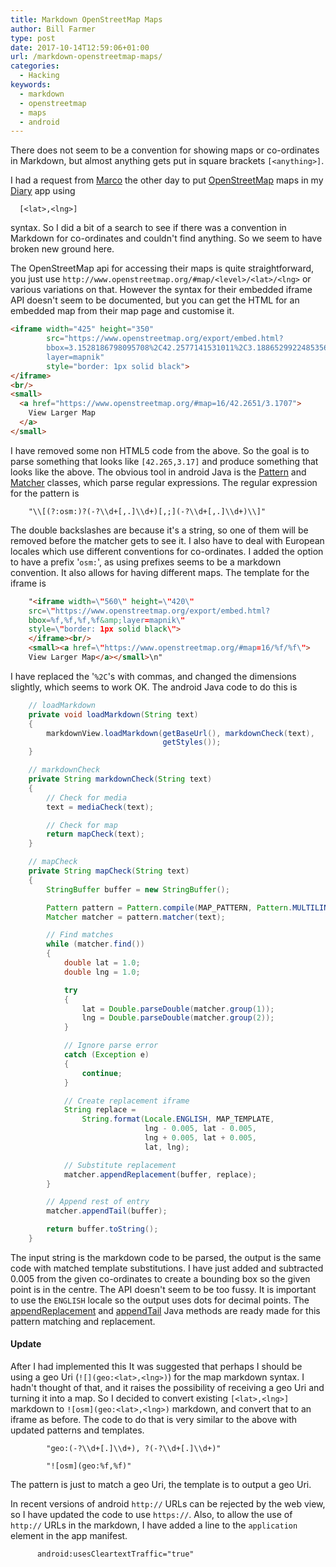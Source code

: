 ```yaml
---
title: Markdown OpenStreetMap Maps
author: Bill Farmer
type: post
date: 2017-10-14T12:59:06+01:00
url: /markdown-openstreetmap-maps/
categories:
  - Hacking
keywords:
  - markdown
  - openstreetmap
  - maps
  - android
---
```


There does not seem to be a convention for showing maps or
co-ordinates in Markdown, but almost anything gets put in square
brackets `[<anything>]`.

I had a request from [Marco][1] the other day to put
[OpenStreetMap][2] maps in my [Diary][3] app using

```
  [<lat>,<lng>]
```

syntax. So I did a bit of a search to see if there was a convention in
Markdown for co-ordinates and couldn't find anything. So we seem to
have broken new ground here.

The OpenStreetMap api for accessing their maps is quite
straightforward, you just use
`http://www.openstreetmap.org/#map/<level>/<lat>/<lng>` or various
variations on that. However the syntax for their embedded iframe API
doesn't seem to be documented, but you can get the HTML for an
embedded map from their map page and customise it.

```html
<iframe width="425" height="350"
        src="https://www.openstreetmap.org/export/embed.html?
        bbox=3.1528186798095708%2C42.2577141531011%2C3.1886529922485356%2C42.27241862881183&amp;
        layer=mapnik"
        style="border: 1px solid black">
</iframe>
<br/>
<small>
  <a href="https://www.openstreetmap.org/#map=16/42.2651/3.1707">
    View Larger Map
  </a>
</small>
```

I have removed some non HTML5 code from the above. So the goal is to
parse something that looks like `[42.265,3.17]` and produce something
that looks like the above. The obvious tool in android Java is the
[Pattern][4] and [Matcher][5] classes, which parse regular
expressions. The regular expression for the pattern is

```
    "\\[(?:osm:)?(-?\\d+[,.]\\d+)[,;](-?\\d+[,.]\\d+)\\]"
```

The double backslashes are because it's a string, so one of them will
be removed before the matcher gets to see it. I also have to deal with
European locales which use different conventions for co-ordinates. I
added the option to have a prefix '`osm:`', as using prefixes seems to
be a markdown convention. It also allows for having different
maps. The template for the iframe is

```html
    "<iframe width=\"560\" height=\"420\"
    src=\"https://www.openstreetmap.org/export/embed.html?
    bbox=%f,%f,%f,%f&amp;layer=mapnik\"
    style=\"border: 1px solid black\">
    </iframe><br/>
    <small><a href=\"https://www.openstreetmap.org/#map=16/%f/%f\">
    View Larger Map</a></small>\n"
```

I have replaced the '`%2C`'s with commas, and changed the dimensions
slightly, which seems to work OK. The android Java code to do this is

```java
    // loadMarkdown
    private void loadMarkdown(String text)
    {
        markdownView.loadMarkdown(getBaseUrl(), markdownCheck(text),
                                  getStyles());
    }

    // markdownCheck
    private String markdownCheck(String text)
    {
        // Check for media
        text = mediaCheck(text);

        // Check for map
        return mapCheck(text);
    }

    // mapCheck
    private String mapCheck(String text)
    {
        StringBuffer buffer = new StringBuffer();

        Pattern pattern = Pattern.compile(MAP_PATTERN, Pattern.MULTILINE);
        Matcher matcher = pattern.matcher(text);

        // Find matches
        while (matcher.find())
        {
            double lat = 1.0;
            double lng = 1.0;

            try
            {
                lat = Double.parseDouble(matcher.group(1));
                lng = Double.parseDouble(matcher.group(2));
            }

            // Ignore parse error
            catch (Exception e)
            {
                continue;
            }

            // Create replacement iframe
            String replace =
                String.format(Locale.ENGLISH, MAP_TEMPLATE,
                              lng - 0.005, lat - 0.005,
                              lng + 0.005, lat + 0.005,
                              lat, lng);

            // Substitute replacement
            matcher.appendReplacement(buffer, replace);
        }

        // Append rest of entry
        matcher.appendTail(buffer);

        return buffer.toString();
    }
```

The input string is the markdown code to be parsed, the output is the
same code with matched template substitutions. I have just added and
subtracted 0.005 from the given co-ordinates to create a bounding box
so the given point is in the centre. The API doesn't seem to be too
fussy. It is important to use the `ENGLISH` locale so the output uses
dots for decimal points. The [appendReplacement][6] and
[appendTail][7] Java methods are ready made for this pattern matching
and replacement.

#### Update

After I had implemented this It was suggested that perhaps I should be
using a geo Uri (`![](geo:<lat>,<lng>)`) for the map markdown syntax. I
hadn't thought of that, and it raises the possibility of receiving a
geo Uri and turning it into a map. So I decided to convert existing
`[<lat>,<lng>]` markdown to `![osm](geo:<lat>,<lng>)` markdown, and
convert that to an iframe as before. The code to do that is very
similar to the above with updated patterns and templates.

```
        "geo:(-?\\d+[.]\\d+), ?(-?\\d+[.]\\d+)"

        "![osm](geo:%f,%f)"
```

The pattern is just to match a geo Uri, the template is to output a
geo Uri.

In recent versions of android `http://` URLs can be rejected by the
web view, so I have updated the code to use `https://`. Also, to allow
the use of `http://` URLs in the markdown, I have added a line to the
`application` element in the app manifest.

```xml
      android:usesCleartextTraffic="true"
```

 [1]: https://github.com/marcoM32
 [2]: http://www.openstreetmap.org
 [3]: https://github.com/billthefarmer/diary
 [4]: https://developer.android.com/reference/java/util/regex/Pattern.html
 [5]: https://developer.android.com/reference/java/util/regex/Matcher.html
 [6]: https://developer.android.com/reference/java/util/regex/Matcher.html#appendReplacement(java.lang.StringBuffer,%20java.lang.String)
 [7]: https://developer.android.com/reference/java/util/regex/Matcher.html#appendTail(java.lang.StringBuffer)
 
